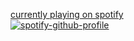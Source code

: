
[currently playing on spotify](https://open.spotify.com/user/hev106?si=8uaEHKOEQ-GOd9c6P-VtpQ)
<br>
[![spotify-github-profile](https://spotify-github-profile.kittinanx.com/api/view?uid=hev106&cover_image=true&theme=novatorem&show_offline=true&background_color=000b1a&interchange=false&bar_color=401E31&bar_color_cover=false)](https://github.com/kittinan/spotify-github-profile)
<!--
**Mr-SelfDestruxt/Mr-SelfDestruxt** is a ✨ _special_ ✨ repository because its `README.md` (this file) appears on your GitHub profile.

Here are some ideas to get you started:

- 🔭 I’m currently working on ...
- 🌱 I’m currently learning ...
- 👯 I’m looking to collaborate on ...
- 🤔 I’m looking for help with ...
- 💬 Ask me about ...
- 📫 How to reach me: ...
- 😄 Pronouns: ...
- ⚡ Fun fact: ...
-->

